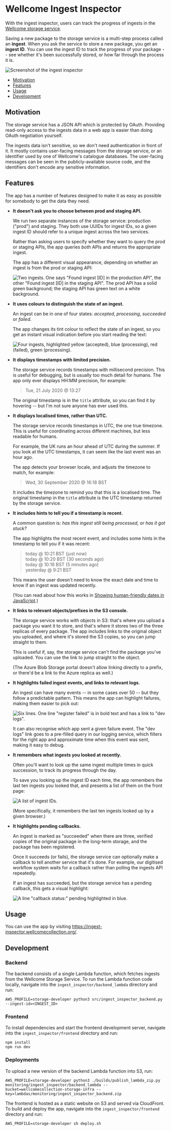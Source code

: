 # Wellcome Ingest Inspector

With the ingest inspector, users can track the progress of ingests in the [Wellcome storage service](https://github.com/wellcomecollection/storage-service).

Saving a new package to the storage service is a multi-step process called an **ingest**.
When you ask the service to store a new package, you get an **ingest ID**.
You can use the ingest ID to track the progress of your package -- see whether it's been successfully stored, or how far through the process it is.

![Screenshot of the ingest inspector](screenshots/screenshot.png)

-   [Motivation](#motivation)
-   [Features](#features)
-   [Usage](#usage)
-   [Development](#development)

## Motivation

The storage service has a JSON API which is protected by OAuth.
Providing read-only access to the ingests data in a web app is easier than doing OAuth negotiation yourself.

The ingests data isn't sensitive, so we don't need authentication in front of it.
It mostly contains user-facing messages from the storage service, or an identifier used by one of Wellcome's catalogue databases.
The user-facing messages can be seen in the publicly-available source code, and the identifiers don't encode any sensitive information.

## Features

The app has a number of features designed to make it as easy as possible for somebody to get the data they need.

*   **It doesn't ask you to choose between prod and staging API.**

    We run two separate instances of the storage service: production ("prod") and staging.
    They both use UUIDs for ingest IDs, so a given ingest ID should refer to a unique ingest across the two services.

    Rather than asking users to specify whether they want to query the prod or staging APIs, the app queries *both* APIs and returns the appropriate ingest.

    The app has a different visual appearance, depending on whether an ingest is from the prod or staging API:

    ![Two ingests. One says "Found ingest [ID] in the production API", the other "Found ingest [ID] in the staging API". The prod API has a solid green background; the staging API has green text on a white background.](screenshots/prod_staging_api.png)

*   **It uses colours to distinguish the state of an ingest.**

    An ingest can be in one of four states: *accepted*, *processing*, *succeeded* or *failed*.

    The app changes its tint colour to reflect the state of an ingest, so you get an instant visual indication before you start reading the text:

    ![Four ingests, highlighted yellow (accepted), blue (processing), red (failed), green (processing).](screenshots/ingest_state_colours.png)

*   **It displays timestamps with limited precision.**

    The storage service records timestamps with millisecond precision.
    This is useful for debugging, but is usually too much detail for humans.
    The app only ever displays HH:MM precision, for example:

    > Tue, 21 July 2020 @ 13:27

    The original timestamp is in the `title` attribute, so you can find it by hovering -- but I'm not sure anyone has ever used this.

*   **It displays localised times, rather than UTC.**

    The storage service records timestamps in UTC, the one true timezone.
    This is useful for coordinating across different machines, but less readable for humans.

    For example, the UK runs an hour ahead of UTC during the summer.
    If you look at the UTC timestamps, it can seem like the last event was an hour ago.

    The app detects your browser locale, and adjusts the timezone to match, for example:

    > Wed, 30 September 2020 @ 16:18 BST

    It includes the timezone to remind you that this is a localised time.
    The original timestamp in the `title` attribute is the UTC timestamp returned by the storage service.

*   **It includes hints to tell you if a timestamp is recent.**

    A common question is: *has this ingest still being processed, or has it got stuck?*

    The app highlights the most recent event, and includes some hints in the timestamp to tell you if it was recent:

    > today @ 10:21 BST (just now)<br/>
    > today @ 10:20 BST (30 seconds ago)<br/>
    > today @ 10:16 BST (5 minutes ago)<br/>
    > yesterday @ 9:21 BST

    This means the user doesn't need to know the exact date and time to know if an ingest was updated recently.

    (You can read about how this works in [Showing human-friendly dates in JavaScript](https://alexwlchan.net/2020/05/human-friendly-dates-in-javascript/).)

*   **It links to relevant objects/prefixes in the S3 console.**

    The storage service works with objects in S3: that's where you upload a package you want it to store, and that's where it stores two of the three replicas of every package.
    The app includes links to the original object you uploaded, and where it's stored the S3 copies, so you can jump straight to them.

    This is useful if, say, the storage service can't find the package you've uploaded.
    You can use the link to jump straight to the object.

    (The Azure Blob Storage portal doesn't allow linking directly to a prefix, or there'd be a link to the Azure replica as well.)

*   **It highlights failed ingest events, and links to relevant logs.**

    An ingest can have many events -- in some cases over 50 -- but they follow a predictable pattern.
    This means the app can highlight failures, making them easier to pick out:

    ![Six lines. One line "register failed" is in bold text and has a link to "dev logs".](screenshots/ingest_errors.png)

    It can also recognise which app sent a given failure event.
    The "dev logs" link goes to a pre-filled query in our logging service, which filters for the right app and approximate time when this event was sent, making it easy to debug.

*   **It remembers what ingests you looked at recently.**

    Often you'll want to look up the same ingest multiple times in quick succession, to track its progress through the day.

    To save you looking up the ingest ID each time, the app remembers the last ten ingests you looked that, and presents a list of them on the front page:

    ![A list of ingest IDs.](screenshots/recent_ingests.png)

    (More specifically, it remembers the last ten ingests looked up by a given browser.)

*   **It highlights pending callbacks.**

    An ingest is marked as "succeeded" when there are three, verified copies of the original package in the long-term storage, and the package has been registered.

    Once it succeeds (or fails), the storage service can optionally make a callback to tell another service that it's done.
    For example, our digitised workflow system waits for a callback rather than polling the ingests API repeatedly.

    If an ingest has succeeded, but the storage service has a pending callback, this gets a visual highlight:

    ![A line "callback status:" pending highlighted in blue.](screenshots/pending_callback.png)

## Usage

You can use the app by visiting <https://ingest-inspector.wellcomecollection.org/>.

## Development
### Backend

The backend consists of a single Lambda function, which fetches ingests from the Wellcome Storage Service. To run the Lambda function code locally, navigate into the `ingest_inspector/backend_lambda` directory and run:

```shell
AWS_PROFILE=storage-developer python3 src/ingest_inspector_backend.py --ingest-id=<INGEST_ID>
```

### Frontend

To install dependencies and start the frontend development server, navigate into the `ingest_inspector/frontend` directory and run:

```shell
npm install
npm run dev
```

### Deployments

To upload a new version of the backend Lambda function into S3, run:

```shell
AWS_PROFILE=storage-developer python3 ./builds/publish_lambda_zip.py monitoring/ingest_inspector/backend_lambda --bucket=wellcomecollection-storage-infra --key=lambdas/monitoring/ingest_inspector_backend.zip
```

The frontend is hosted as a static website on S3 and served via CloudFront. To build and deploy the app, navigate into
the `ingest_inspector/frontend` directory and run:

```shell
AWS_PROFILE=storage-developer sh deploy.sh
```
